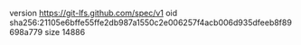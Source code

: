 version https://git-lfs.github.com/spec/v1
oid sha256:21105e6bffe55ffe2db987a1550c2e006257f4acb006d935dfeeb8f89698a779
size 14886
